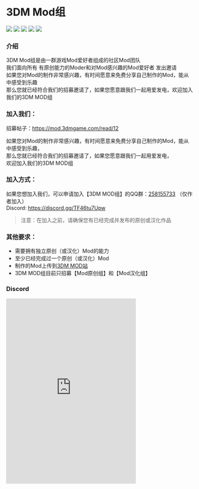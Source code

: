 # 3DM Mod组 
![](https://img.shields.io/badge/3DM-Mod组-blue?logo=Cloudera) ![](https://img.shields.io/badge/3DM-Mod%20原创组-%2300baff?logo=Cloudera) ![](https://img.shields.io/badge/3DM-Mod%20汉化组-%23ff4903?logo=Cloudera) [![](https://img.shields.io/badge/QQ群-258155733-%23EB1923?logo=Tencent%20QQ)](https://jq.qq.com/?_wv=1027&k=5JZT8bQ) [![](https://img.shields.io/discord/928102631388348477?color=5865F2&label=Discord&logo=Discord)](https://discord.gg/TF46tu7Upw)

### 介绍

3DM Mod组是由一群游戏Mod爱好者组成的社区Mod团队  
我们面向所有 有原创能力的Moder和对Mod感兴趣的Mod爱好者 发出邀请  
如果您对Mod的制作非常感兴趣，有时间愿意来免费分享自己制作的Mod，能从中感受到乐趣  
那么您就已经符合我们的招募邀请了，如果您愿意跟我们一起用爱发电，欢迎加入我们的3DM MOD组




### 加入我们：


招募帖子：https://mod.3dmgame.com/read/12  


如果您对Mod的制作非常感兴趣，有时间愿意来免费分享自己制作的Mod，能从中感受到乐趣，  
那么您就已经符合我们的招募邀请了，如果您愿意跟我们一起用爱发电，  
欢迎加入我们的3DM MOD组  

### 加入方式：

如果您想加入我们，可以申请加入【3DM MOD组】的QQ群：[258155733](https://jq.qq.com/?_wv=1027&k=5JZT8bQ) （仅作者加入）  
Discord: https://discord.gg/TF46tu7Upw  

> 注意：在加入之前，请确保您有已经完成并发布的原创或汉化作品

### 其他要求：
- 需要拥有独立原创（或汉化）Mod的能力
- 至少已经完成过一个原创（或汉化）Mod
- 制作的Mod上传到[3DM MOD站](https://mod.3dmgame.com/)
- 3DM MOD组目前只招募【Mod原创组】和【Mod汉化组】

### Discord

<iframe src="https://discord.com/widget?id=928102631388348477&theme=dark" width="350" height="500" allowtransparency="true" frameborder="0" sandbox="allow-popups allow-popups-to-escape-sandbox allow-same-origin allow-scripts"></iframe>
